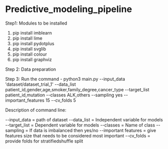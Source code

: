 # Predictive_modeling_pipeline


Step1: Modules to be installed

1) pip install imblearn
2) pip install lime
3) pip install pydotplus
4) pip install svglib
5) pip install colour
6) pip install graphviz

Step 2: Data preparation


Step 3: Run the command - 
python3 main.py --input_data 'dataset/dataset_trial_1' --data_list patient_id,gender,age,smoker,family_degree,cancer_type --target_list patient_id,mutation 
--classes ALK,others --sampling yes --important_features 15 --cv_folds 5

Description of command line:

--input_data = path of dataset
--data_list = Independent variable for models
--target_list = Dependent variable for models
--classes = Name of class
--sampling = If data is imbalanced then yes/no
--important features = give features size that needs to be considered most important
--cv_folds = provide folds for stratifiedshuffle split
